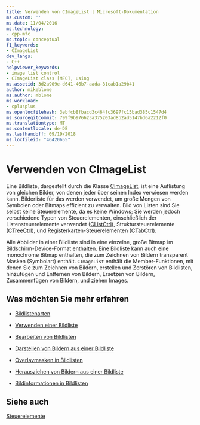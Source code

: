 ```yaml
---
title: Verwenden von CImageList | Microsoft-Dokumentation
ms.custom: ''
ms.date: 11/04/2016
ms.technology:
- cpp-mfc
ms.topic: conceptual
f1_keywords:
- CImageList
dev_langs:
- C++
helpviewer_keywords:
- image list control
- CImageList class [MFC], using
ms.assetid: 3d2a909e-d641-46b7-aada-81cab1a29b41
author: mikeblome
ms.author: mblome
ms.workload:
- cplusplus
ms.openlocfilehash: 3ebfcb8fbacd3c464fc3697fc15bad385c1547d4
ms.sourcegitcommit: 799f9b976623a375203ad8b2ad5147bd6a2212f0
ms.translationtype: MT
ms.contentlocale: de-DE
ms.lasthandoff: 09/19/2018
ms.locfileid: "46420655"
---
```

# <a name="using-cimagelist"></a>Verwenden von CImageList

Eine Bildliste, dargestellt durch die Klasse [CImageList](../mfc/reference/cimagelist-class.md), ist eine Auflistung von gleichen Bilder, von denen jeder über seinen Index verwiesen werden kann. Bilderliste für das werden verwendet, um große Mengen von Symbolen oder Bitmaps effizient zu verwalten. Bild von Listen sind Sie selbst keine Steuerelemente, da es keine Windows; Sie werden jedoch verschiedene Typen von Steuerelementen, einschließlich der Listensteuerelemente verwendet ([CListCtrl](../mfc/reference/clistctrl-class.md)), Struktursteuerelemente ([CTreeCtrl](../mfc/reference/ctreectrl-class.md)), und Registerkarten-Steuerelementen ([CTabCtrl](../mfc/reference/ctabctrl-class.md)).

Alle Abbilder in einer Bildliste sind in eine einzelne, große Bitmap im Bildschirm-Device-Format enthalten. Eine Bildliste kann auch eine monochrome Bitmap enthalten, die zum Zeichnen von Bildern transparent Masken (Symbolart) enthält. `CImageList` enthält die Member-Funktionen, mit denen Sie zum Zeichnen von Bildern, erstellen und Zerstören von Bildlisten, hinzufügen und Entfernen von Bildern, Ersetzen von Bildern, Zusammenfügen von Bildern, und ziehen Images.

## <a name="what-do-you-want-to-know-more-about"></a>Was möchten Sie mehr erfahren

- [Bildlistenarten](../mfc/types-of-image-lists.md)

- [Verwenden einer Bildliste](../mfc/using-an-image-list.md)

- [Bearbeiten von Bildlisten](../mfc/manipulating-image-lists.md)

- [Darstellen von Bildern aus einer Bildliste](../mfc/drawing-images-from-an-image-list.md)

- [Overlaymasken in Bildlisten](../mfc/image-overlays-in-image-lists.md)

- [Herausziehen von Bildern aus einer Bildliste](../mfc/dragging-images-from-an-image-list.md)

- [Bildinformationen in Bildlisten](../mfc/image-information-in-image-lists.md)

## <a name="see-also"></a>Siehe auch

[Steuerelemente](../mfc/controls-mfc.md)

